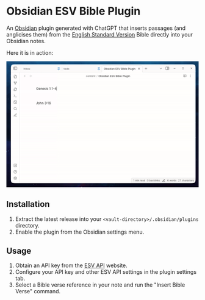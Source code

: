 # Obsidian ESV Bible Plugin

An [Obsidian](https://obsidian.md) plugin generated with ChatGPT that inserts passages (and anglicises them) from the [English Standard Version](https://www.esv.org/) Bible directly into your Obsidian notes.

Here it is in action:

![](.README/example.gif)

## Installation

1. Extract the latest release into your `<vault-directory>/.obsidian/plugins` directory.
1. Enable the plugin from the Obsidian settings menu.

## Usage

1. Obtain an API key from the [ESV API](https://api.esv.org/account/) website.
1. Configure your API key and other ESV API settings in the plugin settings tab.
1. Select a Bible verse reference in your note and run the "Insert Bible Verse" command.

